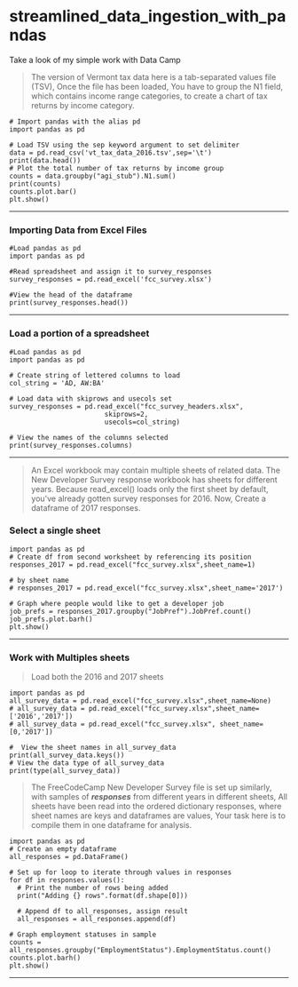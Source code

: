 # streamlined_data_ingestion_with_pandas
Take a look of my simple work with Data Camp

> The version of Vermont tax data here is a tab-separated values file (TSV),  Once the file has been loaded, You have to group the N1 field, which contains income range categories, to create a chart of tax returns by income category.
```
# Import pandas with the alias pd
import pandas as pd

# Load TSV using the sep keyword argument to set delimiter
data = pd.read_csv('vt_tax_data_2016.tsv',sep='\t')
print(data.head())
# Plot the total number of tax returns by income group
counts = data.groupby("agi_stub").N1.sum()
print(counts)
counts.plot.bar()
plt.show()
```
____________________________

### Importing Data from Excel Files
```
#Load pandas as pd
import pandas as pd

#Read spreadsheet and assign it to survey_responses
survey_responses = pd.read_excel('fcc_survey.xlsx')

#View the head of the dataframe
print(survey_responses.head())
```
____________________________

### Load a portion of a spreadsheet

```
#Load pandas as pd
import pandas as pd

# Create string of lettered columns to load
col_string = 'AD, AW:BA'

# Load data with skiprows and usecols set
survey_responses = pd.read_excel("fcc_survey_headers.xlsx", 
                        skiprows=2, 
                        usecols=col_string)

# View the names of the columns selected
print(survey_responses.columns)
```

____________________________

> An Excel workbook may contain multiple sheets of related data. The New Developer Survey response workbook has sheets for different years. Because read_excel() loads only the first sheet by default, you've already gotten survey responses for 2016. Now, Create a dataframe of 2017 responses.

### Select a single sheet
```
import pandas as pd
# Create df from second worksheet by referencing its position
responses_2017 = pd.read_excel("fcc_survey.xlsx",sheet_name=1)
                               
# by sheet name
# responses_2017 = pd.read_excel("fcc_survey.xlsx",sheet_name='2017')

# Graph where people would like to get a developer job
job_prefs = responses_2017.groupby("JobPref").JobPref.count()
job_prefs.plot.barh()
plt.show()
```
____________________________
### Work with Multiples sheets

> Load both the 2016 and 2017 sheets

```
import pandas as pd
all_survey_data = pd.read_excel("fcc_survey.xlsx",sheet_name=None)
# all_survey_data = pd.read_excel("fcc_survey.xlsx",sheet_name=['2016','2017'])
# all_survey_data = pd.read_excel("fcc_survey.xlsx", sheet_name=[0,'2017'])

#  View the sheet names in all_survey_data
print(all_survey_data.keys())
# View the data type of all_survey_data
print(type(all_survey_data))
```

> The FreeCodeCamp New Developer Survey file is set up similarly, with samples of ***responses*** from different years in different sheets, All sheets have been read into the ordered dictionary responses, where sheet names are keys and dataframes are values, Your task here is to compile them in one dataframe for analysis.
```
import pandas as pd
# Create an empty dataframe
all_responses = pd.DataFrame()

# Set up for loop to iterate through values in responses
for df in responses.values():
  # Print the number of rows being added
  print("Adding {} rows".format(df.shape[0]))
  
  # Append df to all_responses, assign result
  all_responses = all_responses.append(df)

# Graph employment statuses in sample
counts = all_responses.groupby("EmploymentStatus").EmploymentStatus.count()
counts.plot.barh()
plt.show()
```
____________________________
